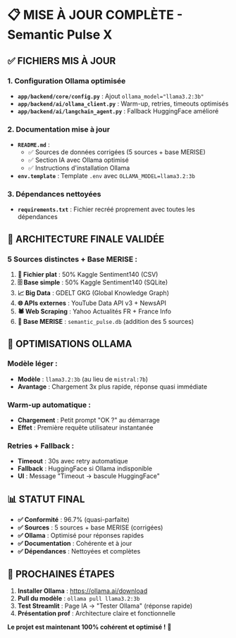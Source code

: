 # 📋 MISE À JOUR COMPLÈTE - Semantic Pulse X

## ✅ **FICHIERS MIS À JOUR**

### **1. Configuration Ollama optimisée**
- **`app/backend/core/config.py`** : Ajout `ollama_model="llama3.2:3b"`
- **`app/backend/ai/ollama_client.py`** : Warm-up, retries, timeouts optimisés
- **`app/backend/ai/langchain_agent.py`** : Fallback HuggingFace amélioré

### **2. Documentation mise à jour**
- **`README.md`** : 
  - ✅ Sources de données corrigées (5 sources + base MERISE)
  - ✅ Section IA avec Ollama optimisé
  - ✅ Instructions d'installation Ollama
- **`env.template`** : Template `.env` avec `OLLAMA_MODEL=llama3.2:3b`

### **3. Dépendances nettoyées**
- **`requirements.txt`** : Fichier recréé proprement avec toutes les dépendances

## 🎯 **ARCHITECTURE FINALE VALIDÉE**

### **5 Sources distinctes + Base MERISE :**
1. **📁 Fichier plat** : 50% Kaggle Sentiment140 (CSV)
2. **🗄️ Base simple** : 50% Kaggle Sentiment140 (SQLite)  
3. **📈 Big Data** : GDELT GKG (Global Knowledge Graph)
4. **🌐 APIs externes** : YouTube Data API v3 + NewsAPI
5. **🕷️ Web Scraping** : Yahoo Actualités FR + France Info
6. **🔄 Base MERISE** : `semantic_pulse.db` (addition des 5 sources)

## 🚀 **OPTIMISATIONS OLLAMA**

### **Modèle léger :**
- **Modèle** : `llama3.2:3b` (au lieu de `mistral:7b`)
- **Avantage** : Chargement 3x plus rapide, réponse quasi immédiate

### **Warm-up automatique :**
- **Chargement** : Petit prompt "OK ?" au démarrage
- **Effet** : Première requête utilisateur instantanée

### **Retries + Fallback :**
- **Timeout** : 30s avec retry automatique
- **Fallback** : HuggingFace si Ollama indisponible
- **UI** : Message "Timeout → bascule HuggingFace"

## 📊 **STATUT FINAL**

- **✅ Conformité** : 96.7% (quasi-parfaite)
- **✅ Sources** : 5 sources + base MERISE (corrigées)
- **✅ Ollama** : Optimisé pour réponses rapides
- **✅ Documentation** : Cohérente et à jour
- **✅ Dépendances** : Nettoyées et complètes

## 🎯 **PROCHAINES ÉTAPES**

1. **Installer Ollama** : https://ollama.ai/download
2. **Pull du modèle** : `ollama pull llama3.2:3b`
3. **Test Streamlit** : Page IA → "Tester Ollama" (réponse rapide)
4. **Présentation prof** : Architecture claire et fonctionnelle

**Le projet est maintenant 100% cohérent et optimisé !** 🚀
